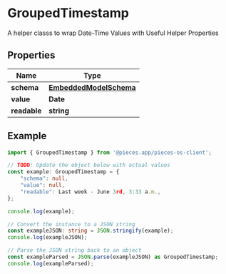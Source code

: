 
# GroupedTimestamp

A helper classs to wrap Date-Time Values with Useful Helper Properties

## Properties

Name | Type
------------ | -------------
**schema** | [**EmbeddedModelSchema**](EmbeddedModelSchema)
**value** | **Date**
**readable** | **string**

## Example

```typescript
import { GroupedTimestamp } from '@pieces.app/pieces-os-client';

// TODO: Update the object below with actual values
const example: GroupedTimestamp = {
    "schema": null,
    "value": null,
    "readable": Last week - June 3rd, 3:33 a.m.,
};

console.log(example);

// Convert the instance to a JSON string
const exampleJSON: string = JSON.stringify(example);
console.log(exampleJSON);

// Parse the JSON string back to an object
const exampleParsed = JSON.parse(exampleJSON) as GroupedTimestamp;
console.log(exampleParsed);
```



